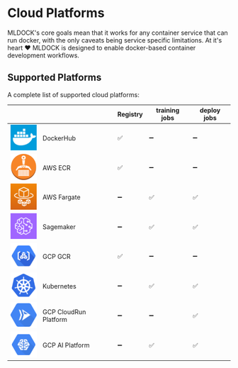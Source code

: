# Cloud Platforms

MLDOCK's core goals mean that it works for any container service that can run docker, with the only caveats being service specific limitations.
At it's heart :heart: MLDOCK is designed to enable docker-based container development workflows.

## Supported Platforms

A complete list of supported cloud platforms:

||| Registry | training jobs | deploy jobs |
| -- |--| -- | -- | -- |
|![dockerhub registry logo](/images/dockerhub-registry-logo-60x60.png)| DockerHub | :white_check_mark: | :heavy_minus_sign: | :heavy_minus_sign: |
|![aws elstic container registry](/images/aws-ecr-logo-60x60.png)| AWS ECR | :white_check_mark: | :heavy_minus_sign: | :heavy_minus_sign: |
|![aws-fargate-logo-60x60](/images/aws-fargate-logo-60x60.png)| AWS Fargate | :heavy_minus_sign: | :white_check_mark: | :white_check_mark: |
|![sagemaker-logo-60x60](/images/sagemaker-logo-60x60.png)| Sagemaker | :heavy_minus_sign: | :white_check_mark: | :white_check_mark: |
|![google container registry](/images/gcp-gcr-logo-60x60.png)| GCP GCR | :white_check_mark: | :heavy_minus_sign: | :heavy_minus_sign: |
|![kubernetes-logo-60x60](/images/kubernetes-logo-60x60.png)| Kubernetes | :heavy_minus_sign: | :white_check_mark: | :white_check_mark: |
|![gcp-cloudrun-logo-60x60](/images/gcp-cloudrun-logo-60x60.png)| GCP CloudRun Platform | :heavy_minus_sign: | :heavy_minus_sign: | :white_check_mark: |
|![gcp-aiplatform-logo-60x60](/images/gcp-aiplatform-logo-60x60.png)| GCP AI Platform | :heavy_minus_sign: | :white_check_mark: | :white_check_mark: |
